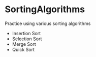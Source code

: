 # SortingAlgorithms
Practice using various sorting algorithms

 - Insertion Sort
 - Selection Sort
 - Merge Sort
 - Quick Sort
